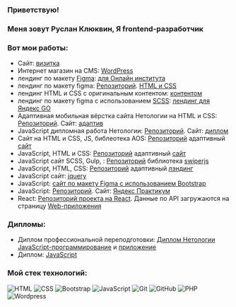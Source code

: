  ###    Приветствую!
###  Меня зовут Руслан Клюквин, Я frontend-разработчик
### Вот мои работы:  

-  Сайт: [визитка](http://ruslanklukvin.tilda.ws/)
-  Интернет магазин на CMS: [WordPress](https://imesale.ru/)
-  лендинг по макету [Figma](https://github.com/RuslanKlukvin/RuslanKlukvin/blob/main/ZlHL_Jo3fDA.jpg): [ для Онлайн института](https://testklukvin.tilda.ws/)
-  лендинг по макету figma: [Репозиторий](https://github.com/RuslanKlukvin/Tempate). [ HTML и CSS](https://ruslanklukvin.github.io/Tempate/)
-  лендинг HTML и CSS с оригинальным контентом: [контентом](https://ruslanklukvin.github.io/demosite/)
-  лендинг по макету figma c использованием [SCSS](https://www.figma.com/file/W9gacDyHMIG55KuDwAN2Tl/go-scooter-pass?type=design&node-id=0-1&mode=design&t=EDeQyYLbRVthrAUi-0): [лендинг для Яндекс GO](https://ruslanklukvin.github.io/yago/)
-  Адаптивная мобильная вёрстка сайта Нетологии на HTML и CSS: [Репозиторий](https://github.com/RuslanKlukvin/MQ-Diploma). Сайт: [адаптив](https://ruslanklukvin.github.io/MQ-Diploma/)
-  JavaScript дипломная работа Нетологии: [Репозиторий](https://github.com/RuslanKlukvin/js-cp-diploma-edited). Сайт: [диплом](https://ruslanklukvin.github.io/js-cp-diploma-edited/)
-  Сайт на HTML и CSS, JS, библеотека AOS: [Репозиторий](https://github.com/RuslanKlukvin/Portfolio/settings/pages) адаптивный [сайт](https://ruslanklukvin.github.io/Portfolio/)
-  JavaScript, HTML и CSS: [Репозиторий](https://github.com/RuslanKlukvin/Airpods) адаптивный [сайт](https://ruslanklukvin.github.io/Airpods/)
-  JavaScript сайт SCSS, Gulp, : [Репозиторий](https://github.com/RuslanKlukvin/TravelX) библиотека  [swiperjs](https://ruslanklukvin.github.io/TravelX/)
-  JavaScript, HTML, CSS: [Репозиторий](https://github.com/RuslanKlukvin/Tea) адаптивный [лэндинг](https://ruslanklukvin.github.io/Tea/)
-  JavaScript сайт: [ jquery](http://xn--d1acvi.xn--h1ahn.xn--p1acf/)
-  JavaScript: [сайт по макету Figma с использованием Bootstrap](https://ruslanklukvin.github.io/figmaboots/) 
-  JavaScript: [Репозиторий](https://github.com/RuslanKlukvin/Procrastinate). Сайт: [Яндекс Практикум](https://ruslanklukvin.github.io/Procrastinate/)
-  React: [Репозиторий проекта на React](https://github.com/RuslanKlukvin/Movie). Данные по API загружаются на страницу [Web-приложения](https://ruslanklukvin.github.io/Movie/)  

  
 ### Дипломы:

-  Диплом профессиональной переподготовки: [Диплом Нетологии  JavaScript-программирование](https://github.com/RuslanKlukvin/RuslanKlukvin/blob/main/%D0%94%D0%9F%D0%9F%20%D0%9A%D0%BB%D1%8E%D0%BA%D0%B2%D0%B8%D0%BD%20%D0%A0%D0%92.jpg) и [приложение](https://github.com/RuslanKlukvin/RuslanKlukvin/blob/main/%D0%94%D0%9F%D0%9F%20%D0%9A%D0%BB%D1%8E%D0%BA%D0%B2%D0%B8%D0%BD%20%D0%A0%D0%92%202.jpg)
-  Диплом: [JavaScript](https://github.com/RuslanKlukvin/RuslanKlukvin/blob/main/certificate.pdf)
 

### Мой стек технологий:
![HTML](https://img.shields.io/badge/-HTML-333?style=for-the-badge&logo=html5)
![CSS](https://img.shields.io/badge/-CSS-333?style=for-the-badge&logo=css3&logoColor=blue)
![Bootstrap](https://img.shields.io/badge/-Bootstrap-333?style=for-the-badge&logo=Bootstrap)
![JavaScript](https://img.shields.io/badge/-JavaScript-333?style=for-the-badge&logo=javascript)
![Git](https://img.shields.io/badge/-Git-333?style=for-the-badge&logo=Git)
![GitHub](https://img.shields.io/badge/-GitHub-333?style=for-the-badge&logo=GitHub)
![PHP](https://img.shields.io/badge/-PHP-333?style=for-the-badge&logo=PHP)
![Wordpress](https://img.shields.io/badge/-Wordpress-333?style=for-the-badge&logo=Wordpress&logoColor=blue)
 

